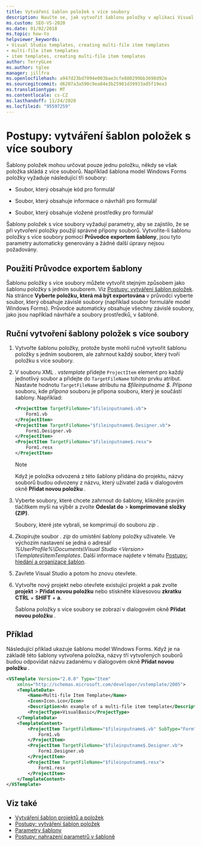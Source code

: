 ```yaml
---
title: Vytváření šablon položek s více soubory
description: Naučte se, jak vytvořit šablonu položky v aplikaci Visual Studio, která se skládá z více souborů.
ms.custom: SEO-VS-2020
ms.date: 01/02/2018
ms.topic: how-to
helpviewer_keywords:
- Visual Studio templates, creating multi-file item templates
- multi-file item templates
- item templates, creating multi-file item templates
author: TerryGLee
ms.author: tglee
manager: jillfra
ms.openlocfilehash: a947d23bd7094e003bae3cfe880299bb3698d92e
ms.sourcegitcommit: d6207a3a590c9ea84e3b25981d39933ad5f19ea3
ms.translationtype: MT
ms.contentlocale: cs-CZ
ms.lasthandoff: 11/24/2020
ms.locfileid: "95597259"
---
```

# <a name="how-to-create-multi-file-item-templates"></a>Postupy: vytváření šablon položek s více soubory

Šablony položek mohou určovat pouze jednu položku, někdy se však položka skládá z více souborů. Například šablona model Windows Forms položky vyžaduje následující tři soubory:

- Soubor, který obsahuje kód pro formulář

- Soubor, který obsahuje informace o návrháři pro formulář

- Soubor, který obsahuje vložené prostředky pro formulář

Šablony položek s více soubory vyžadují parametry, aby se zajistilo, že se při vytvoření položky použijí správné přípony souborů. Vytvoříte-li šablonu položky s více soubory pomocí **Průvodce exportem šablony**, jsou tyto parametry automaticky generovány a žádné další úpravy nejsou požadovány.

## <a name="use-the-export-template-wizard"></a>Použití Průvodce exportem šablony

Šablonu položky s více soubory můžete vytvořit stejným způsobem jako šablonu položky s jedním souborem. Viz [Postupy: vytváření šablon položek](../ide/how-to-create-item-templates.md). Na stránce **Vyberte položku, která má být exportována** v průvodci vyberte soubor, který obsahuje závislé soubory (například soubor formuláře model Windows Forms). Průvodce automaticky obsahuje všechny závislé soubory, jako jsou například návrháře a soubory prostředků, v šabloně.

## <a name="manually-create-a-multi-file-item-template"></a>Ruční vytvoření šablony položek s více soubory

1. Vytvořte šablonu položky, protože byste mohli ručně vytvořit šablonu položky s jedním souborem, ale zahrnout každý soubor, který tvoří položku s více soubory.

1. V souboru XML *. vstemplate* přidejte `ProjectItem` element pro každý jednotlivý soubor a přidejte do `TargetFileName` tohoto prvku atribut. Nastavte hodnotu `TargetFileName` atributu na *$fileinputname $. Přípona* souboru, kde *přípona* souboru je přípona souboru, který je součástí šablony. Například:

    ```xml
    <ProjectItem TargetFileName="$fileinputname$.vb">
        Form1.vb
    </ProjectItem>
    <ProjectItem TargetFileName="$fileinputname$.Designer.vb">
        Form1.Designer.vb
    </ProjectItem>
    <ProjectItem TargetFileName="$fileinputname$.resx">
        Form1.resx
    </ProjectItem>
    ```

     > [!NOTE]
     > Když je položka odvozená z této šablony přidána do projektu, názvy souborů budou odvozeny z názvu, který uživatel zadá v dialogovém okně **Přidat novou položku** .

1. Vyberte soubory, které chcete zahrnout do šablony, klikněte pravým tlačítkem myši na výběr a zvolte **Odeslat do**  >  **komprimované složky (ZIP)**.

   Soubory, které jste vybrali, se komprimují do souboru *zip* .

1. Zkopírujte soubor *. zip* do umístění šablony položky uživatele. Ve výchozím nastavení se jedná o adresář *%UserProfile%\Documents\Visual Studio \<Version\> \Templates\ItemTemplates*. Další informace najdete v tématu [Postupy: hledání a organizace šablon](../ide/how-to-locate-and-organize-project-and-item-templates.md).

1. Zavřete Visual Studio a potom ho znovu otevřete.

1. Vytvořte nový projekt nebo otevřete existující projekt a pak zvolte **projekt**  >  **Přidat novou položku** nebo stiskněte klávesovou **zkratku CTRL** + **SHIFT** + **a**.

   Šablona položky s více soubory se zobrazí v dialogovém okně **Přidat novou položku** .

## <a name="example"></a>Příklad

Následující příklad ukazuje šablonu model Windows Forms. Když je na základě této šablony vytvořena položka, názvy tří vytvořených souborů budou odpovídat názvu zadanému v dialogovém okně **Přidat novou položku** .

```xml
<VSTemplate Version="2.0.0" Type="Item"
    xmlns="http://schemas.microsoft.com/developer/vstemplate/2005">
    <TemplateData>
        <Name>Multi-file Item Template</Name>
        <Icon>Icon.ico</Icon>
        <Description>An example of a multi-file item template</Description>
        <ProjectType>VisualBasic</ProjectType>
    </TemplateData>
    <TemplateContent>
        <ProjectItem TargetFileName="$fileinputname$.vb" SubType="Form">
            Form1.vb
        </ProjectItem>
        <ProjectItem TargetFileName="$fileinputname$.Designer.vb">
            Form1.Designer.vb
        </ProjectItem>
        <ProjectItem TargetFileName="$fileinputname$.resx">
            Form1.resx
        </ProjectItem>
    </TemplateContent>
</VSTemplate>
```

## <a name="see-also"></a>Viz také

- [Vytváření šablon projektů a položek](../ide/creating-project-and-item-templates.md)
- [Postupy: vytváření šablon položek](../ide/how-to-create-item-templates.md)
- [Parametry šablony](../ide/template-parameters.md)
- [Postupy: nahrazení parametrů v šabloně](../ide/how-to-substitute-parameters-in-a-template.md)
